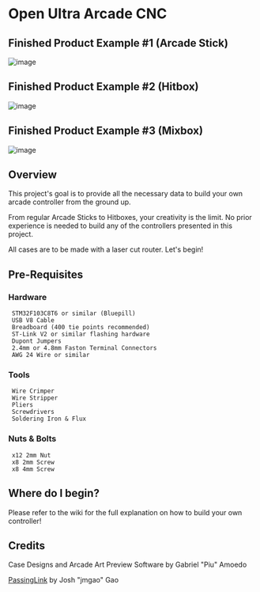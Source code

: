 # Open Ultra Arcade CNC

## Finished Product Example #1 (Arcade Stick)
![image](https://i.imgur.com/zKsdB1s.jpg)

## Finished Product Example #2 (Hitbox)
![image](https://i.imgur.com/qdXEGK0.jpg)

## Finished Product Example #3 (Mixbox)
![image](https://i.imgur.com/NHzNtNe.jpg)

## Overview

This project's goal is to provide all the necessary data to build your own arcade controller from the ground up.

From regular Arcade Sticks to Hitboxes, your creativity is the limit. No prior experience is needed to build any of the controllers presented in this project.

All cases are to be made with a laser cut router. Let's begin!

## Pre-Requisites

### Hardware

     STM32F103C8T6 or similar (Bluepill)
     USB V8 Cable
     Breadboard (400 tie points recommended)
     ST-Link V2 or similar flashing hardware
     Dupont Jumpers
     2.4mm or 4.8mm Faston Terminal Connectors
     AWG 24 Wire or similar

### Tools

     Wire Crimper
     Wire Stripper
     Pliers
     Screwdrivers
     Soldering Iron & Flux
     
### Nuts & Bolts

     x12 2mm Nut
     x8 2mm Screw
     x8 4mm Screw

## Where do I begin?

Please refer to the wiki for the full explanation on how to build your own controller!

## Credits

Case Designs and Arcade Art Preview Software by Gabriel "Piu" Amoedo

[PassingLink](https://github.com/passinglink/passinglink) by Josh "jmgao" Gao
